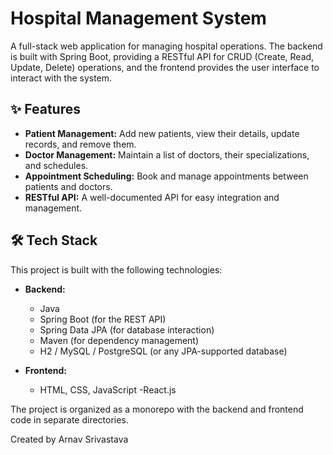 # Hospital Management System

A full-stack web application for managing hospital operations. The backend is built with Spring Boot, providing a RESTful API for CRUD (Create, Read, Update, Delete) operations, and the frontend provides the user interface to interact with the system.

## ✨ Features

- **Patient Management:** Add new patients, view their details, update records, and remove them.
- **Doctor Management:** Maintain a list of doctors, their specializations, and schedules.
- **Appointment Scheduling:** Book and manage appointments between patients and doctors.
- **RESTful API:** A well-documented API for easy integration and management.

## 🛠️ Tech Stack

This project is built with the following technologies:

- **Backend:**
    - Java
    - Spring Boot (for the REST API)
    - Spring Data JPA (for database interaction)
    - Maven (for dependency management)
    - H2 / MySQL / PostgreSQL (or any JPA-supported database)

- **Frontend:**
    - HTML, CSS, JavaScript
    -React.js



The project is organized as a monorepo with the backend and frontend code in separate directories.

Created by Arnav Srivastava
